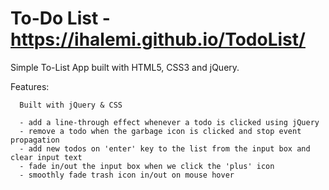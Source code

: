 # To-Do List - https://ihalemi.github.io/TodoList/

Simple To-List App built with HTML5, CSS3 and jQuery.

Features:

      Built with jQuery & CSS
      
      - add a line-through effect whenever a todo is clicked using jQuery
      - remove a todo when the garbage icon is clicked and stop event propagation
      - add new todos on 'enter' key to the list from the input box and clear input text
      - fade in/out the input box when we click the 'plus' icon 
      - smoothly fade trash icon in/out on mouse hover
